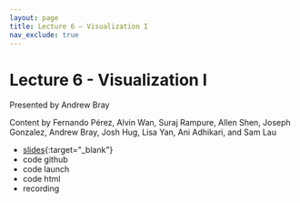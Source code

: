 ```yaml
---
layout: page
title: Lecture 6 – Visualization I
nav_exclude: true
---
```


# Lecture 6 - Visualization I

Presented by Andrew Bray

Content by Fernando Pérez, Alvin Wan, Suraj Rampure, Allen Shen, Joseph Gonzalez, Andrew Bray, Josh Hug, Lisa Yan, Ani Adhikari, and Sam Lau

- [slides](https://docs.google.com/presentation/d/1hLph7ev_xGAplOtXJsSvfOTiT5mI5WlLM391MaAZb0Y/edit?usp=sharing){:target="_blank"}
- code github
- code launch
- code html
- recording